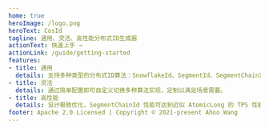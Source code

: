 ```yaml
---
home: true
heroImage: /logo.png
heroText: CosId
tagline: 通用、灵活、高性能分布式ID生成器
actionText: 快速上手 →
actionLink: /guide/getting-started
features:
- title: 通用
  details: 支持多种类型的分布式ID算法：SnowflakeId、SegmentId、SegmentChainId。 并且支持多种号段分发器、机器号分发器。
- title: 灵活
  details: 通过简单配置即可自定义切换多种算法实现，定制以满足场景需要。
- title: 高性能
  details: 设计极致优化，SegmentChainId 性能可达到近似 AtomicLong 的 TPS 性能:12743W+/s。
footer: Apache 2.0 Licensed | Copyright © 2021-present Ahoo Wang
---
```

